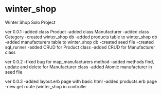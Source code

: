# winter_shop
Winter Shop Solo Project

ver 0.0.1
-added class Product
-added class Manufacturer
-added class Category
-created winter_shop db
-added products table to winter_shop db
-added manufacturers table to winter_shop db
-created seed file
-created sql_runner
-added CRUD for Product class
-added CRUD for Manufacturer class

ver 0.0.2
-fixed bug for map_manufacturers method
-added methods find, update and delete for Manufacturer class
-added Atomic manufacturer in seed file

ver 0.0.3
-added layout.erb page with basic html
-added products.erb page
-new get route /winter_shop in controller
